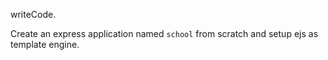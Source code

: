 writeCode.

Create an express application named `school` from scratch and setup ejs as template engine.
